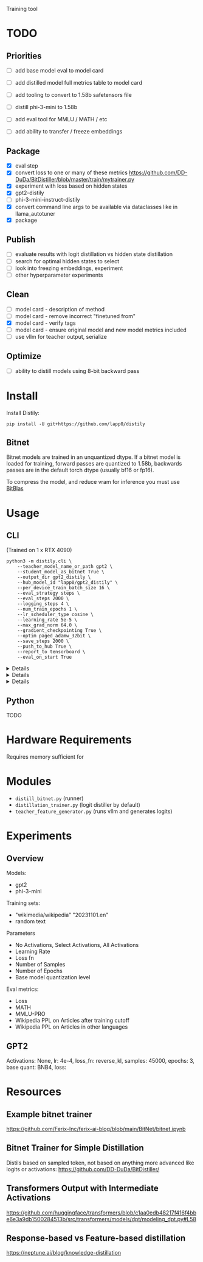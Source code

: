Training tool

# TODO

## Priorities
- [ ] add base model eval to model card
- [ ] add distilled model full metrics table to model card
- [ ] add tooling to convert to 1.58b safetensors file
- [ ] distill phi-3-mini to 1.58b
- [ ] add eval tool for MMLU / MATH /  etc
- [ ] add ability to transfer / freeze embeddings


## Package
- [x] eval step
- [x] convert loss to one or many of these metrics https://github.com/DD-DuDa/BitDistiller/blob/master/train/mytrainer.py
- [x] experiment with loss based on hidden states
- [x] gpt2-distily
- [ ] phi-3-mini-instruct-distily
- [x] convert command line args to be available via dataclasses like in llama_autotuner
- [x] package

## Publish
- [ ] evaluate results with logit distillation vs hidden state distillation
- [ ] search for optimal hidden states to select
- [ ] look into freezing embeddings, experiment
- [ ] other hyperparameter experiments

## Clean
- [ ] model card - description of method
- [ ] model card - remove incorrect "finetuned from"
- [X] model card - verify tags
- [ ] model card - ensure original model and new model metrics included
- [ ] use vllm for teacher output, serialize

## Optimize
- [ ] ability to distill models using 8-bit backward pass

# Install

Install Distily:
```
pip install -U git+https://github.com/lapp0/distily
```

## Bitnet
Bitnet models are trained in an unquantized dtype. If a bitnet model is loaded for training, forward passes are quantized to 1.58b, backwards passes are in the default torch dtype (usually bf16 or fp16).

To compress the model, and reduce vram for inference you must use [BitBlas](https://github.com/microsoft/BitBLAS)

# Usage

## CLI

(Trained on 1 x RTX 4090)
```
python3 -m distily.cli \
    --teacher_model_name_or_path gpt2 \
    --student_model_as_bitnet True \
    --output_dir gpt2_distily \
    --hub_model_id "lapp0/gpt2_distily" \
    --per_device_train_batch_size 16 \
    --eval_strategy steps \
    --eval_steps 2000 \
    --logging_steps 4 \
    --num_train_epochs 1 \
    --lr_scheduler_type cosine \
    --learning_rate 5e-5 \
    --max_grad_norm 64.0 \
    --gradient_checkpointing True \
    --optim paged_adamw_32bit \
    --save_steps 2000 \
    --push_to_hub True \
    --report_to tensorboard \
    --eval_on_start True
```

<details>


(Trained on 1 x A100 40GB)

(TODO)
```
python3 -m distily.cli \
    --teacher_model_name_or_path microsoft/Phi-3-mini-4k-instruct \
    --student_model_as_bitnet True \
    --output_dir phi-3-mini-4k-instruct_distily \
    --hub_model_id "lapp0/phi-3-mini-4k-instruct_distily" \
    --per_device_train_batch_size 1 \
    --per_device_eval_batch_size 1 \
    --eval_strategy steps \
    --eval_steps 2000 \
    --logging_steps 4 \
    --num_train_epochs 1 \
    --lr_scheduler_type cosine \
    --learning_rate 5e-5 \
    --max_grad_norm 64.0 \
    --gradient_checkpointing True \
    --optim paged_adamw_32bit \
    --save_steps 2000 \
    --push_to_hub True \
    --report_to tensorboard \
    --eval_on_start True \
    --teacher_load_in_8bit True
```

</details>


<details>


(Trained on 1 x A100 40GB)

(TODO)
```
python3 -m distily.cli \
    --teacher_model_name_or_path gpt2 \
    --student_model_as_bitnet False \
    --output_dir gpt2_bf16_distily \
    --hub_model_id "lapp0/gpt2_bf16_distily" \
    --per_device_train_batch_size 16 \
    --eval_strategy steps \
    --eval_steps 2000 \
    --logging_steps 4 \
    --num_train_epochs 1 \
    --lr_scheduler_type cosine \
    --learning_rate 5e-5 \
    --max_grad_norm 64.0 \
    --gradient_checkpointing True \
    --optim paged_adamw_32bit \
    --save_steps 2000 \
    --push_to_hub True \
    --report_to tensorboard \
    --eval_on_start True
```

</details>


<details>


(Trained on 1 x RTX 4090)
link to examples

</details>


## Python

TODO

# Hardware Requirements
Requires memory sufficient for


# Modules
- `distill_bitnet.py` (runner)
- `distillation_trainer.py` (logit distiller by default)
- `teacher_feature_generator.py` (runs vllm and generates logits)

# Experiments

## Overview

Models:
- gpt2
- phi-3-mini

Training sets:
- "wikimedia/wikipedia" "20231101.en"
- random text

Parameters
- No Activations, Select Activations, All Activations
- Learning Rate
- Loss fn
- Number of Samples
- Number of Epochs
- Base model quantization level

Eval metrics:
- Loss
- MATH
- MMLU-PRO
- Wikipedia PPL on Articles after training cutoff
- Wikipedia PPL on Articles in other languages

## GPT2

Activations: None, lr: 4e-4, loss_fn: reverse_kl, samples: 45000, epochs: 3, base quant: BNB4, loss:


# Resources

## Example bitnet trainer
https://github.com/Ferix-Inc/ferix-ai-blog/blob/main/BitNet/bitnet.ipynb

## Bitnet Trainer for Simple Distillation
Distils based on sampled token, not based on anything more advanced like logits or activations:
https://github.com/DD-DuDa/BitDistiller/

## Transformers Output with Intermediate Activations
https://github.com/huggingface/transformers/blob/c1aa0edb48217f416f4bbe6e3a9db1500284513b/src/transformers/models/dpt/modeling_dpt.py#L58

## Response-based vs Feature-based distillation
https://neptune.ai/blog/knowledge-distillation
